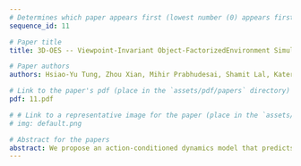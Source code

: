 ```yaml
---
# Determines which paper appears first (lowest number (0) appears first)
sequence_id: 11

# Paper title
title: 3D-OES -- Viewpoint-Invariant Object-FactorizedEnvironment Simulators

# Paper authors
authors: Hsiao-Yu Tung, Zhou Xian, Mihir Prabhudesai, Shamit Lal, Katerina Fragkiadaki

# Link to the paper's pdf (place in the `assets/pdf/papers` directory)
pdf: 11.pdf

# # Link to a representative image for the paper (place in the `assets/img/papers` directory)
# img: default.png

# Abstract for the papers
abstract: We propose an action-conditioned dynamics model that predicts scene changes caused by object and agent interactions in a viewpoint-invariant 3D neural scene representation space, inferred from RGB-D videos. In this 3D feature space, objects do not interfere with one another and their appearance persists over time and across viewpoints. This permits our model to predict future scenes long in the future by simply “moving" 3D object features based on cumulative object motion predictions. Object motion predictions are computed by a graph neural network that operates over the object features extracted from the 3D neural scene representation. Our model generalizes well across varying number and appearances of interacting objects as well as across camera viewpoints, outperforming existing 2D and 3D dynamics models, and enables successful sim-to-real transfer.
---
```

